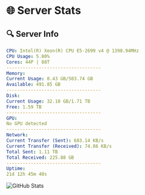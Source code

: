 # 🌐 Server Stats
## 🔍 Server Info
```yaml
CPU: Intel(R) Xeon(R) CPU E5-2699 v4 @ 1398.94MHz
CPU Usage: 5.80%
Cores: 44P | 88T
-----------------------------------
Memory:
Current Usage: 8.43 GB/503.74 GB
Available: 491.85 GB
-----------------------------------
Disk:
Current Usage: 32.10 GB/1.71 TB
Free: 1.59 TB
-----------------------------------
GPU:
No GPU detected
-----------------------------------
Network:
Current Transfer (Sent): 683.14 KB/s
Current Transfer (Received): 74.86 KB/s
Total Sent: 1.11 TB
Total Received: 225.88 GB
-----------------------------------
Uptime:
21d 12h 45m 40s
```
![GitHub Stats](https://img.shields.io/badge/Updated-2025-05-11_05:54:28-blue)
